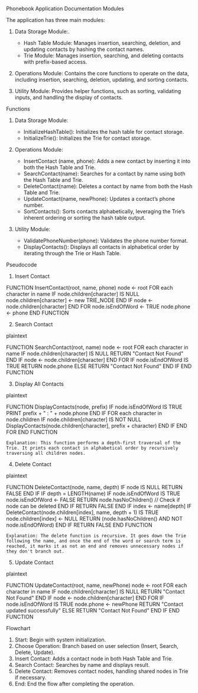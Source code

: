 Phonebook Application Documentation
Modules

The application has three main modules:

1. Data Storage Module:.
   - Hash Table Module: Manages insertion, searching, deletion, and updating contacts by hashing the contact names.
   - Trie Module: Manages insertion, searching, and deleting contacts with prefix-based access.
   
2. Operations Module: 
Contains the core functions to operate on the data, including insertion, searching, deletion, updating, and sorting contacts.

3. Utility Module: 
Provides helper functions, such as sorting, validating inputs, and handling the display of contacts.


Functions

1. Data Storage Module:
   - InitializeHashTable(): Initializes the hash table for contact storage.
   - InitializeTrie(): Initializes the Trie for contact storage.
   
2. Operations Module:
   - InsertContact (name, phone): Adds a new contact by inserting it into both the Hash Table and Trie.
   - SearchContact(name): Searches for a contact by name using both the Hash Table and Trie.
   - DeleteContact(name): Deletes a contact by name from both the Hash Table and Trie.
   - UpdateContact(name, newPhone): Updates a contact’s phone number.
   - SortContacts(): Sorts contacts alphabetically, leveraging the Trie’s inherent ordering or sorting the hash table output.
   
3. Utility Module:
   - ValidatePhoneNumber(phone): Validates the phone number format.
   - DisplayContacts(): Displays all contacts in alphabetical order by iterating through the Trie or Hash Table.

Pseudocode

1. Insert Contact

FUNCTION InsertContact(root, name, phone)
    node ← root
    FOR each character in name
        IF node.children[character] IS NULL
            node.children[character] ← new TRIE_NODE
        END IF
        node ← node.children[character]
    END FOR
    node.isEndOfWord ← TRUE
    node.phone ← phone
END FUNCTION

2. Search Contact

plaintext

FUNCTION SearchContact(root, name)
    node ← root
    FOR each character in name
        IF node.children[character] IS NULL
            RETURN "Contact Not Found"
        END IF
        node ← node.children[character]
    END FOR
    IF node.isEndOfWord IS TRUE
        RETURN node.phone
    ELSE
        RETURN "Contact Not Found"
    END IF
END FUNCTION

3. Display All Contacts

plaintext

FUNCTION DisplayContacts(node, prefix)
    IF node.isEndOfWord IS TRUE
        PRINT prefix + " : " + node.phone
    END IF
    FOR each character in node.children
        IF node.children[character] IS NOT NULL
            DisplayContacts(node.children[character], prefix + character)
        END IF
    END FOR
END FUNCTION

    Explanation: This function performs a depth-first traversal of the Trie. It prints each contact in alphabetical order by recursively traversing all children nodes.

4. Delete Contact

plaintext

FUNCTION DeleteContact(node, name, depth)
    IF node IS NULL
        RETURN FALSE
    END IF
    IF depth = LENGTH(name)
        IF node.isEndOfWord IS TRUE
            node.isEndOfWord ← FALSE
            RETURN node.hasNoChildren()  // Check if node can be deleted
        END IF
        RETURN FALSE
    END IF
    index ← name[depth]
    IF DeleteContact(node.children[index], name, depth + 1) IS TRUE
        node.children[index] ← NULL
        RETURN (node.hasNoChildren() AND NOT node.isEndOfWord)
    END IF
    RETURN FALSE
END FUNCTION

    Explanation: The delete function is recursive. It goes down the Trie following the name, and once the end of the word or search term is reached, it marks it as not an end and removes unnecessary nodes if they don't branch out.

5. Update Contact

plaintext

FUNCTION UpdateContact(root, name, newPhone)
    node ← root
    FOR each character in name
        IF node.children[character] IS NULL
            RETURN "Contact Not Found"
        END IF
        node ← node.children[character]
    END FOR
    IF node.isEndOfWord IS TRUE
        node.phone ← newPhone
        RETURN "Contact updated successfully"
    ELSE
        RETURN "Contact Not Found"
    END IF
END FUNCTION


Flowchart


1. Start: Begin with system initialization.
2. Choose Operation: Branch based on user selection (Insert, Search, Delete, Update).
3. Insert Contact: Adds a contact node in both Hash Table and Trie.
4. Search Contact: Searches by name and displays result.
5. Delete Contact: Removes contact nodes, handling shared nodes in Trie if necessary.
6. End: End the flow after completing the operation.



